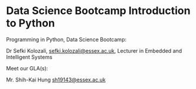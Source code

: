 # Data Science Bootcamp Introduction to Python

Programming in Python, Data Science Bootcamp:

Dr Sefki Kolozali, sefki.kolozali@essex.ac.uk, Lecturer in Embedded and Intelligent Systems

Meet our GLA(s):

Mr. Shih-Kai Hung sh19143@essex.ac.uk 


